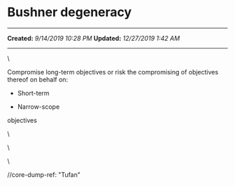Bushner degeneracy
==================

  -------------- ----------------------
  **Created:**   *9/14/2019 10:28 PM*
  **Updated:**   *12/27/2019 1:42 AM*
  -------------- ----------------------

\

Compromise long-term objectives or risk the compromising of objectives
thereof on behalf on:

-   Short-term

-   Narrow-scope

objectives

\

\

\

//core-dump-ref: "Tufan"

 
